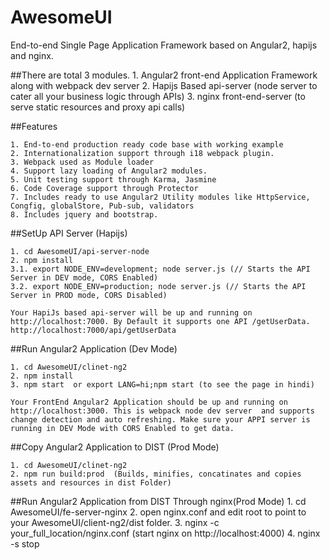 # AwesomeUI
End-to-end Single Page Application Framework based on Angular2, hapijs and nginx. 

 
##There are total 3 modules.
	1. Angular2 front-end Application Framework along with webpack dev server
	2. Hapijs Based api-server (node server to cater all your business logic through APIs)
	3. nginx front-end-server (to serve static resources and proxy api calls)


##Features
	
	1. End-to-end production ready code base with working example
	2. Internationalization support through i18 webpack plugin.
	3. Webpack used as Module loader
	4. Support lazy loading of Angular2 modules.
	5. Unit testing support through Karma, Jasmine
	6. Code Coverage support through Protector
	7. Includes ready to use Angular2 Utility modules like HttpService, Congfig, globalStore, Pub-sub, validators
	8. Includes jquery and bootstrap.


##SetUp API Server (Hapijs)
	
	1. cd AwesomeUI/api-server-node
	2. npm install
	3.1. export NODE_ENV=development; node server.js (// Starts the API Server in DEV mode, CORS Enabled)
	3.2. export NODE_ENV=production; node server.js (// Starts the API Server in PROD mode, CORS Disabled)
	
	Your HapiJs based api-server will be up and running on http://localhost:7000. By Default it supports one API /getUserData. 
	http://localhost:7000/api/getUserData




##Run Angular2 Application (Dev Mode)
	
	1. cd AwesomeUI/clinet-ng2
	2. npm install
	3. npm start  or export LANG=hi;npm start (to see the page in hindi)

	Your FrontEnd Angular2 Application should be up and running on http://localhost:3000. This is webpack node dev server  and supports change detection and auto refreshing. Make sure your APPI server is running in DEV Mode with CORS Enabled to get data.


##Copy Angular2 Application to DIST (Prod Mode) 

	1. cd AwesomeUI/clinet-ng2
	2. npm run build:prod  (Builds, minifies, concatinates and copies assets and resources in dist Folder)


##Run Angular2 Application from DIST Through nginx(Prod Mode) 
	1. cd AwesomeUI/fe-server-nginx
	2. open nginx.conf and edit root to point to your AwesomeUI/client-ng2/dist folder.
	3. nginx -c your_full_location/nginx.conf  (start nginx on http://localhost:4000)
	4. nginx -s stop





